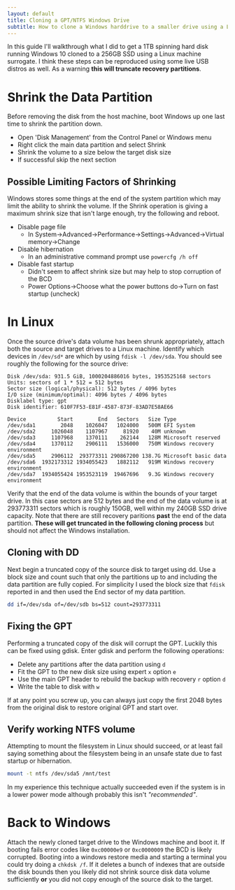 ```yaml
---
layout: default
title: Cloning a GPT/NTFS Windows Drive
subtitle: How to clone a Windows harddrive to a smaller drive using a Linux machine surrogate 
---
```


In this guide I'll walkthrough what I did to get a 1TB spinning hard disk running Windows 10
cloned to a 256GB SSD using a Linux machine surrogate. I think these steps can be reproduced
using some live USB distros as well. As a warning **this will truncate recovery partitions**.

Shrink the Data Partition
========

Before removing the disk from the host machine, boot Windows up one last time to shrink the
partition down.
* Open 'Disk Management' from the Control Panel or Windows menu
* Right click the main data partition and select Shrink
* Shrink the volume to a size below the target disk size
* If successful skip the next section

Possible Limiting Factors of Shrinking
---------

Windows stores some things at the end of the system partition which may limit the ability to
shrink the volume. If the Shrink operation is giving a maximum shrink size that isn't large
enough, try the following and reboot.

* Disable page file
  * In System->Advanced->Performance->Settings->Advanced->Virtual memory->Change
* Disable hibernation
  * In an administrative command prompt use `powercfg /h off`
* Disable fast startup
  * Didn't seem to affect shrink size but may help to stop corruption of the BCD
  * Power Options->Choose what the power buttons do->Turn on fast startup (uncheck)

In Linux
=========

Once the source drive's data volume has been shrunk appropriately, attach both the source and
target drives to a Linux machine. Identify which devices in `/dev/sd*` are which by using
`fdisk -l /dev/sda`. You should see roughly the following for the source drive:

```
Disk /dev/sda: 931.5 GiB, 1000204886016 bytes, 1953525168 sectors
Units: sectors of 1 * 512 = 512 bytes
Sector size (logical/physical): 512 bytes / 4096 bytes
I/O size (minimum/optimal): 4096 bytes / 4096 bytes
Disklabel type: gpt
Disk identifier: 610F7F53-E81F-4587-873F-83AD7E58AE66

Device          Start        End   Sectors   Size Type
/dev/sda1        2048    1026047   1024000   500M EFI System
/dev/sda2     1026048    1107967     81920    40M unknown
/dev/sda3     1107968    1370111    262144   128M Microsoft reserved
/dev/sda4     1370112    2906111   1536000   750M Windows recovery environment
/dev/sda5     2906112  293773311 290867200 138.7G Microsoft basic data
/dev/sda6  1932173312 1934055423   1882112   919M Windows recovery environment
/dev/sda7  1934055424 1953523119  19467696   9.3G Windows recovery environment
```

Verify that the end of the data volume is within the bounds of your target drive. In this case
sectors are 512 bytes and the end of the data volume is at 293773311 sectors which is roughly
150GB, well within my 240GB SSD drive capacity. Note that there are still recovery paritions
**past** the end of the data partition. **These will get truncated in the following cloning
process** but should not affect the Windows installation.


Cloning with DD
--------

Next begin a truncated copy of the source disk to target using dd. Use a block size and count
such that only the partitions up to and including the data partition are fully copied. For
simplicity I used the block size that `fdisk` reported in and then used the End sector of my
data partition.

```bash
dd if=/dev/sda of=/dev/sdb bs=512 count=293773311
```

Fixing the GPT
--------

Performing a truncated copy of the disk will corrupt the GPT. Luckily this can be fixed using
gdisk. Enter gdisk and perform the following operations:

* Delete any partitions after the data partition using `d`
* Fit the GPT to the new disk size using expert `x` option `e`
* Use the main GPT header to rebuild the backup with recovery `r` option `d`
* Write the table to disk with `w`

If at any point you screw up, you can always just copy the first 2048 bytes from the original
disk to restore original GPT and start over.


Verify working NTFS volume
--------

Attempting to mount the filesystem in Linux should succeed, or at least fail saying something
about the filesystem being in an unsafe state due to fast startup or hibernation.

```bash
mount -t ntfs /dev/sda5 /mnt/test
```

In my experience this technique actually succeeded even if the system is in a lower power mode
although probably this isn't *"recommended"*.

Back to Windows
========

Attach the newly cloned target drive to the Windows machine and boot it. If booting fails
error codes like `0xc00000e9` or `0xc0000009` the BCD is likely corrupted. Booting into a
windows restore media and starting a terminal you could try doing a `chkdsk /f`. If it deletes
a bunch of indexes that are outside the disk bounds then you likely did not shrink source disk
data volume sufficiently **or** you did not copy enough of the source disk to the target.